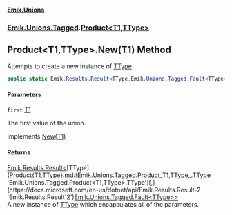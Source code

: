 #### [Emik.Unions](index.md 'index')
### [Emik.Unions.Tagged](Emik.Unions.Tagged.md 'Emik.Unions.Tagged').[Product&lt;T1,TType&gt;](Product{T1,TType}.md 'Emik.Unions.Tagged.Product<T1,TType>')

## Product<T1,TType>.New(T1) Method

Attempts to create a new instance of [TType](Product{T1,TType}.md#Emik.Unions.Tagged.Product_T1,TType_.TType 'Emik.Unions.Tagged.Product<T1,TType>.TType').

```csharp
public static Emik.Results.Result<TType,Emik.Unions.Tagged.Fault<TType>> New(T1 first);
```
#### Parameters

<a name='Emik.Unions.Tagged.Product_T1,TType_.New(T1).first'></a>

`first` [T1](Product{T1,TType}.md#Emik.Unions.Tagged.Product_T1,TType_.T1 'Emik.Unions.Tagged.Product<T1,TType>.T1')

The first value of the union.

Implements [New(T1)](IFactory{T1,TType}.New(T1).md 'Emik.Unions.Tagged.IFactory<T1,TType>.New(T1)')

#### Returns
[Emik.Results.Result&lt;](https://docs.microsoft.com/en-us/dotnet/api/Emik.Results.Result-2 'Emik.Results.Result`2')[TType](Product{T1,TType}.md#Emik.Unions.Tagged.Product_T1,TType_.TType 'Emik.Unions.Tagged.Product<T1,TType>.TType')[,](https://docs.microsoft.com/en-us/dotnet/api/Emik.Results.Result-2 'Emik.Results.Result`2')[Emik.Unions.Tagged.Fault&lt;](Fault{T}.md 'Emik.Unions.Tagged.Fault<T>')[TType](Product{T1,TType}.md#Emik.Unions.Tagged.Product_T1,TType_.TType 'Emik.Unions.Tagged.Product<T1,TType>.TType')[&gt;](Fault{T}.md 'Emik.Unions.Tagged.Fault<T>')[&gt;](https://docs.microsoft.com/en-us/dotnet/api/Emik.Results.Result-2 'Emik.Results.Result`2')  
A new instance of [TType](Product{T1,TType}.md#Emik.Unions.Tagged.Product_T1,TType_.TType 'Emik.Unions.Tagged.Product<T1,TType>.TType') which encapsulates all of the parameters.